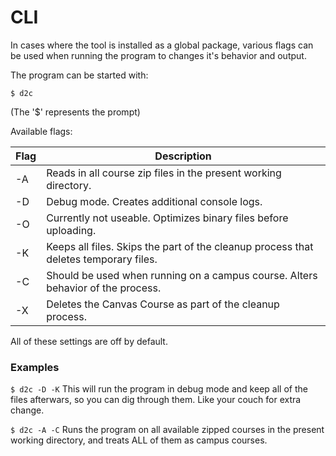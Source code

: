 # CLI

In cases where the tool is installed as a global package, various flags can be used when running the program to changes it's behavior and output.

The program can be started with:

 `$ d2c`    

 (The '$' represents the prompt)

 Available flags:

 Flag | Description |
 ---- | ----------- |
 -A   | Reads in all course zip files in the present working directory.                      |
 -D   | Debug mode. Creates additional console logs.                                         |
 -O   | Currently not useable. Optimizes binary files before uploading.                      |
 -K   | Keeps all files. Skips the part of the cleanup process that deletes temporary files. |
 -C   | Should be used when running on a campus course. Alters behavior of the process.      |
 -X   | Deletes the Canvas Course as part of the cleanup process. |

 All of these settings are off by default.

 ### Examples

 `$ d2c -D -K`
 This will run the program in debug mode and keep all of the files afterwars, so you can dig through them. Like your couch for extra change.

 `$ d2c -A -C`
 Runs the program on all available zipped courses in the present working directory, and treats ALL of them as campus courses.
